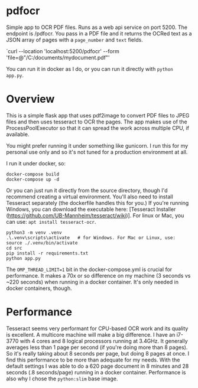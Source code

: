 # pdfocr
Simple app to OCR PDF files. Runs as a web api service on port 5200. The endpoint is /pdfocr. You pass in a PDF file and it returns the OCRed text as a JSON array of pages with a `page_number` and `text` fields.

`curl --location 'localhost:5200/pdfocr' --form 'file=@"/C:/documents/mydocument.pdf"'

You can run it in docker as I do, or you can run it directly with `python app.py`.

# Overview

This is a simple flask app that uses pdf2image to convert PDF files to JPEG files and then uses tesseract to OCR the pages. 
The app makes use of the ProcessPoolExecutor so that it can spread the work across multiple CPU, if available.

You might prefer running it under something like gunicorn. I run this for my personal use only and so it's not tuned for a production environment at all.

I run it under docker, so:

```
docker-compose build
docker-compose up -d
```

Or you can just run it directly from the source directory, though I'd recommend creating a virtual environment. You'll also need to install Tesseract separately (the dockerfile handles this for you.) If you're running Windows, you can download the executable here: [Tesseract Installer (https://github.com/UB-Mannheim/tesseract/wiki)]. For linux or Mac, you can use: `apt install tesseract-ocr`.

```
python3 -m venv .venv
.\.venv\scripts\activate   # for Windows. For Mac or Linux, use: source ./.venv/bin/activate
cd src
pip install -r requirements.txt
python app.py
```

The `OMP_THREAD_LIMIT=1` bit in the docker-compose.yml is crucial for performance. It makes a 70x or so difference on my machine (3 seconds vs ~220 seconds) when running in a docker container. It's only needed in docker containers, though.

# Performance

Tesseract seems very performant for CPU-based OCR work and its quality is excellent. A multicore machine will make a big difference. I have an i7-3770 with 4 cores and 8 logical processors running at 3.4GHz. It generally averages less than 1 page per second (if you're doing more than 8 pages). So it's really taking about 8 seconds per page, but doing 8 pages at once. I find this performance to be more than adequate for my needs. With the default settings I was able to do a 620 page document in 8 minutes and 28 seconds (.8 seconds/page) running in a docker container.
Performance is also why I chose the `python:slim` base image.
